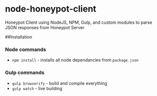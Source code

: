 # node-honeypot-client
Honeypot Client using NodeJS, NPM, Gulp, and custom modules to parse JSON responses from Honeypot Server

##Installation

### Node commands
* `npm install` - installs all node dependancies from `package.json`

### Gulp commands
* `gulp browserify` - build and compile everything
* `gulp watch` - live building


